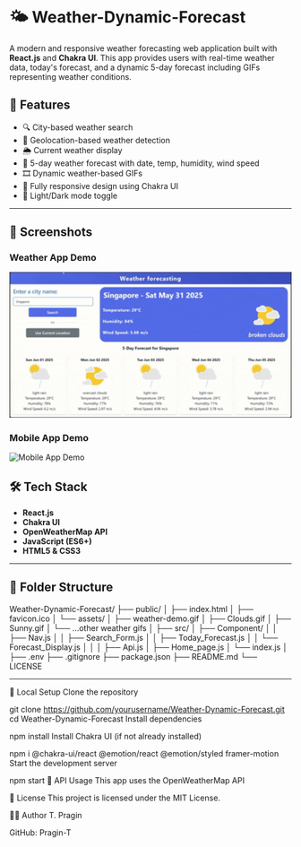 # 🌤️ Weather-Dynamic-Forecast

A modern and responsive weather forecasting web application built with **React.js** and **Chakra UI**. This app provides users with real-time weather data, today's forecast, and a dynamic 5-day forecast including GIFs representing weather conditions.

## 🚀 Features

- 🔍 City-based weather search
- 📍 Geolocation-based weather detection
- 🌦️ Current weather display
- 📅 5-day weather forecast with date, temp, humidity, wind speed
- 🎞️ Dynamic weather-based GIFs
- 📱 Fully responsive design using Chakra UI
- 🌙 Light/Dark mode toggle

---

## 📸 Screenshots

<h3>Weather App Demo</h3>
<img src="./public/Web-app-Screenshot.gif" alt="Weather App Demo" width="1200" />

<h3>Mobile App Demo</h3>
<img src="./public/Mobile-app_screen.gif" alt="Mobile App Demo" width="600" />

## 🛠️ Tech Stack

- **React.js**
- **Chakra UI**
- **OpenWeatherMap API**
- **JavaScript (ES6+)**
- **HTML5 & CSS3**

---

## 📁 Folder Structure

Weather-Dynamic-Forecast/
├── public/
│   ├── index.html
│   ├── favicon.ico
│   └── assets/
│       ├── weather-demo.gif
│       ├── Clouds.gif
│       ├── Sunny.gif
│       └── ...other weather gifs
│
├── src/
│   ├── Component/
│   │   ├── Nav.js
│   │   ├── Search_Form.js
│   │   ├── Today_Forecast.js
│   │   └── Forecast_Display.js
│   │
│   ├── Api.js
│   ├── Home_page.js
│   └── index.js
│
├── .env
├── .gitignore
├── package.json
├── README.md
└── LICENSE

---
🧪 Local Setup
Clone the repository

git clone https://github.com/yourusername/Weather-Dynamic-Forecast.git
cd Weather-Dynamic-Forecast
Install dependencies

npm install
Install Chakra UI (if not already installed)

npm i @chakra-ui/react @emotion/react @emotion/styled framer-motion
Start the development server

npm start
🔐 API Usage
This app uses the OpenWeatherMap API

📄 License
This project is licensed under the MIT License.

🙋‍♂️ Author
T. Pragin

GitHub: Pragin-T


